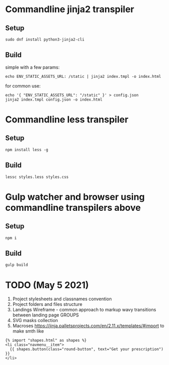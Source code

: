# Commandline jinja2 transpiler
## Setup

```shell
sudo dnf install python3-jinja2-cli
```

## Build

simple with a few params:
```shell
echo ENV_STATIC_ASSETS_URL: /static | jinja2 index.tmpl -o index.html
```

for common use:
```shell
echo '{ "ENV_STATIC_ASSETS_URL": "/static" }' > config.json
jinja2 index.tmpl config.json -o index.html
```

# Commandline less transpiler
## Setup  

```shell
npm install less -g
```

## Build

```shell
lessc styles.less styles.css
```

# Gulp watcher and browser using commandline transpilers above

## Setup  

```shell
npm i
```

## Build

```shell
gulp build
```

# TODO (May 5 2021)

1. Project stylesheets and classnames convention
2. Project folders and files structure
3. Landings Wireframe - common approach to markup wavy transitions between landing page GROUPS
4. SVG masks collection
5. Macroses https://jinja.palletsprojects.com/en/2.11.x/templates/#import to make smth like
```jinja2
{% import "shapes.html" as shapes %}
<li class="navmenu__item">
  {{ shapes.button(class="round-button", text="Get your prescription") }}
</li>
```